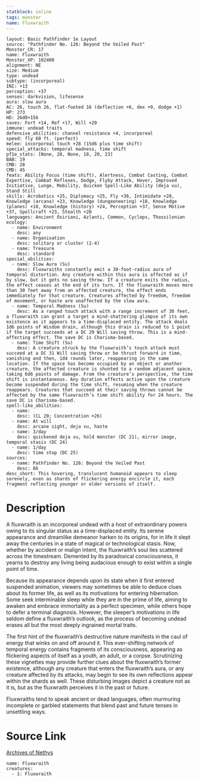 ```yaml
---
statblock: inline
tags: monster
name: Fluxwraith
---
```

```statblock
layout: Basic Pathfinder 1e Layout
source: "Pathfinder No. 126: Beyond the Veiled Past"
Monster_CR: 17
name: Fluxwraith
Monster_XP: 102400
alignment: NE
size: Medium
type: undead
subtype: (incorporeal)
INI: +13
perception: +37
senses: darkvision, lifesense
aura: slow aura
AC: 26, touch 26, flat-footed 16 (deflection +6, dex +9, dodge +1)
HP: 273
HD: 26d8+156
saves: Fort +14, Ref +17, Will +20
immune: undead traits
defensive_abilities: channel resistance +4, incorporeal
speed: fly 60 ft. (perfect)
melee: incorporeal touch +28 (15d6 plus time shift)
special_attacks: temporal madness, time shift
pf1e_stats: [None, 28, None, 18, 20, 23]
BAB: 19
CMB: 28
CMD: 45
feats: Ability Focus (time shift), Alertness, Combat Casting, Combat Expertise, Combat Reflexes, Dodge, Flyby Attack, Hover, Improved Initiative, Lunge, Mobility, Quicken Spell-Like Ability (deja vu), Stand Still
skills: Acrobatics +25, Diplomacy +25, Fly +36, Intimidate +28, Knowledge (arcana) +23, Knowledge (dungeoneering) +18, Knowledge (planes) +18, Knowledge (history) +24, Perception +37, Sense Motive +37, Spellcraft +23, Stealth +20
languages: Ancient Osiriani, Azlanti, Common, Cyclops, Thassilonian
ecology:
  - name: Environment
    desc: any
  - name: Organisation
    desc: solitary or cluster (2-4)
  - name: Treasure
    desc: standard
special_abilities:
  - name: Slow Aura (Su)
    desc: Fluxwraiths constantly emit a 30-foot-radius aura of temporal distortion. Any creature within this aura is affected as if by slow, but it gets no saving throw. If a creature exits the radius, the effect ceases at the end of its turn. If the fluxwraith moves more than 30 feet away from an affected creature, the effect ends immediately for that creature. Creatures affected by freedom, freedom of movement, or haste are unaffected by the slow aura.
  - name: Temporal Madness (Su)
    desc: As a ranged touch attack with a range increment of 30 feet, a fluxwraith can grant a target a mind-shattering glimpse of its own existence as it appears to a time-displaced entity. The attack deals 1d6 points of Wisdom drain, although this drain is reduced to 1 point if the target succeeds at a DC 29 Will saving throw. This is a mind-affecting effect. The save DC is Charisma-based.
  - name: Time Shift (Su)
    desc: A creature struck by the fluxwraith’s touch attack must succeed at a DC 31 Will saving throw or be thrust forward in time, vanishing and then, 1d4 rounds later, reappearing in the same location. If the space has become occupied by an object or another creature, the affected creature is shunted to a random adjacent space, taking 6d6 points of damage. From the creature’s perspective, the time shift is instantaneous. Any duration effects active upon the creature become suspended during the time shift, resuming when the creature reappears. Creatures that succeed at their saving throws cannot be affected by the same fluxwraith’s time shift ability for 24 hours. The save DC is Charisma-based.
spell-like_abilities:
  - name:
    desc: (CL 20; Concentration +26)
  - name: At will
    desc: arcane sight, deja vu, haste
  - name: 3/day
    desc: quickened deja vu, hold monster (DC 21), mirror image, temporal stasis (DC 24)
  - name: 1/day
    desc: time stop (DC 25)
sources:
  - name: Pathfinder No. 126: Beyond the Veiled Past
    desc: 86
desc_short: This hovering, translucent humanoid appears to sleep serenely, even as shards of flickering energy encircle it, each fragment reflecting younger or older versions of itself.
```
# Description
A fluxwraith is an incorporeal undead with a host of extraordinary powers owing to its singular status as a time-displaced entity. Its serene appearance and dreamlike demeanor harken to its origins, for in life it slept away the centuries in a state of magical or technological stasis. Now, whether by accident or malign intent, the fluxwraith’s soul lies scattered across the timestream. Demented by its paradoxical consciousness, it yearns to destroy any living being audacious enough to exist within a single point of time.

 Because its appearance depends upon its state when it first entered suspended animation, viewers may sometimes be able to deduce clues about its former life, as well as its motivations for entering hibernation. Some seek interminable sleep while they are in the prime of life, aiming to awaken and embrace immortality as a perfect specimen, while others hope to defer a terminal diagnosis. However, the sleeper’s motivations in life seldom define a fluxwraith’s outlook, as the process of becoming undead erases all but the most deeply ingrained mortal traits.

 The first hint of the fluxwraith’s destructive nature manifests in the caul of energy that winks on and off around it. This ever-shifting network of temporal energy contains fragments of its consciousness, appearing as flickering aspects of itself as a youth, an adult, or a corpse. Scrutinizing these vignettes may provide further clues about the fluxwraith’s former existence, although any creature that enters the fluxwraith’s aura, or any creature affected by its attacks, may begin to see its own reflections appear within the shards as well. These disturbing images depict a creature not as it is, but as the fluxwraith perceives it in the past or future.

 Fluxwraiths tend to speak ancient or dead languages, often murmuring incomplete or garbled statements that blend past and future tenses in unsettling ways.
# Source Link
[Archives of Nethys](https://aonprd.com/MonsterDisplay.aspx?ItemName=Fluxwraith)
```encounter-table
name: Fluxwraith
creatures:
  - 1: Fluxwraith
```
